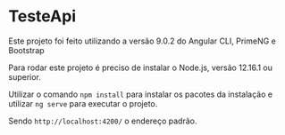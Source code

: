 # TesteApi

Este projeto foi feito utilizando a versão 9.0.2 do Angular CLI, PrimeNG e Bootstrap

Para rodar este projeto é preciso de instalar o Node.js, versão 12.16.1 ou superior.

Utilizar o comando `npm install` para instalar os pacotes da instalação e utilizar `ng serve` para executar o projeto.

Sendo `http://localhost:4200/` o endereço padrão.
